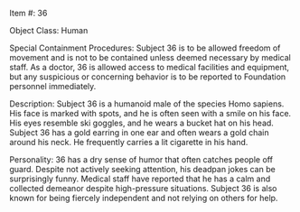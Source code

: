 Item #: 36

Object Class: Human

Special Containment Procedures: Subject 36 is to be allowed freedom of movement and is not to be contained unless deemed necessary by medical staff. As a doctor, 36 is allowed access to medical facilities and equipment, but any suspicious or concerning behavior is to be reported to Foundation personnel immediately.

Description: Subject 36 is a humanoid male of the species Homo sapiens. His face is marked with spots, and he is often seen with a smile on his face. His eyes resemble ski goggles, and he wears a bucket hat on his head. Subject 36 has a gold earring in one ear and often wears a gold chain around his neck. He frequently carries a lit cigarette in his hand.

Personality: 36 has a dry sense of humor that often catches people off guard. Despite not actively seeking attention, his deadpan jokes can be surprisingly funny. Medical staff have reported that he has a calm and collected demeanor despite high-pressure situations. Subject 36 is also known for being fiercely independent and not relying on others for help.